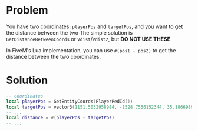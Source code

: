 # Problem
You have two coordinates; `playerPos` and `targetPos`, and you want to get the distance between the two
The simple solution is `GetDistanceBetweenCoords` or `Vdist`/`Vdist2`, but **DO NOT USE THESE**

In FiveM's Lua implementation, you can use `#(pos1 - pos2)` to get the distance between the two coordinates.

# Solution
```lua
-- coordinates
local playerPos = GetEntityCoords(PlayerPedId())
local targetPos = vector3(1151.5032958984, -1528.7556152344, 35.186698913574) -- St. Fiarce Hospital
-- ...
local distance = #(playerPos - targetPos)
-- ...
```

